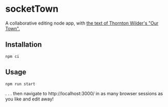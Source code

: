 # socketTown
A collaborative editing node app, with [the text of Thornton Wilder's "Our Town".](https://irp.cdn-website.com/b5cf95f0/files/uploaded/ourtownpdf.pdf)

## Installation

`npm ci`

## Usage

`npm run start`

. . . then navigate to http://localhost:3000/ in as many browser sessions as you like and edit away!
